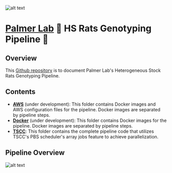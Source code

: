 ![alt text](https://secureservercdn.net/198.71.233.106/h9j.d46.myftpupload.com/wp-content/uploads/2019/09/palmerlab-logo.png)
# [Palmer Lab](https://palmerlab.org/) :test_tube: HS Rats Genotyping Pipeline :rat:
## Overview
This [Github repository](https://github.com/Deeeeen/hs_rats_pipeline) is to document Palmer Lab's Heterogeneous Stock Rats Genotyping Pipeline.

## Contents
- **[AWS](AWS)** (under development): This folder contains Docker images and AWS configuration files for the pipeline. Docker images are separated by pipeline steps.
- **[Docker](Docker)** (under development): This folder contains Docker images for the pipeline. Docker images are separated by pipeline steps.
- **[TSCC](TSCC)**: This folder contains the complete pipeline code that utilizes TSCC's PBS scheduler's array jobs feature to achieve parallelization.  

## Pipeline Overview
![alt text](pipeline_overview)
